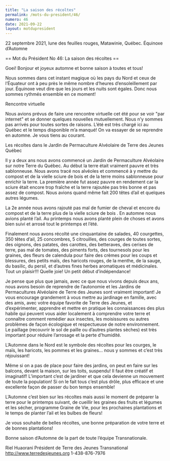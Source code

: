 ```yaml
---
title: "La saison des récoltes"
permalink: /mots-du-president/46/
numero: 46
date: 2021-09-22
layout: motdupresident
---
```

22 septembre 2021, lune des feuilles rouges, Matawinie, Québec.
Équinoxe d’Automne

== Mot du Président No 46: La saison des récoltes ==

Goei! Bonjour et joyeux automne et bonne saison à toutes et tous!

Nous sommes dans cet instant magique où les pays du Nord et ceux de
l’Équateur ont à peu près le même nombre d‘heures d’ensoleillement
par jour. Équinoxe veut dire que les jours et les nuits sont égales. Donc
nous sommes rythmés ensemble en ce moment!

Rencontre virtuelle

Nous avions prévus de faire une rencontre virtuelle cet été pour se voir
"par internet" et se donner quelques nouvelles mutuellement. Nous n’y
sommes pas arrivés pour toutes sortes de raisons. L’été est très
chargé ici au Québec et le temps disponible m’a manqué! On va essayer de
se reprendre en automne. Je vous tiens au courant.

Les récoltes dans le Jardin de Permaculture Alvéolaire de Terre des Jeunes
Québec

Il y a deux ans nous avons commencé un Jardin de Permaculture Alvéolaire
sur notre Terre du Québec. Au début la terre était vraiment pauvre et
très sablonneuse. Nous avons tracé nos alvéoles et commencé à y mettre
du compost et de la vielle sciure de bois et de la terre moins sablonneuse
pour enrichir la terre. La première année fut assez pauvre en rendement car
la sciure était encore trop fraîche et la terre rajoutée pas très bonne
et pas assez de compost. Nous avions quand même fait 200 têtes d’ail et
quelques autres légumes.

La 2e année nous avons rajouté pas mal de fumier de cheval et encore du
compost et de la terre plus de la vielle sciure de bois . En automne nous
avions planté l’ail. Au printemps nous avons planté plein de choses et
avons bien suivi et arrosé tout le printemps et l’été.

Finalement nous avons récolté une cinquantaine de salades, 40 courgettes,
350 têtes d’ail, 25 concombres, 5 citrouilles, des courges de toutes
sortes, des oignons, des patates, des carottes, des betteraves, des cerises
de terre, pas mal de tomates, des piments forts, des tournesols pour les
graines, des fleurs de calendula pour faire des crèmes pour les coups et
blessures, des petits maïs, des haricots rouges, de la menthe, de la sauge,
du basilic, du persil, et d’autres fines herbes aromatiques et
médicinales. Tout un plaisir!!! Quelle joie! Un petit début
d’indépendance!

Je pense que plus que jamais, avec ce que nous vivons depuis deux ans, nous
avons besoin de reprendre de l’autonomie et les Jardins de Permacultures
Alvéolaire de Terre des Jeunes sont vraiment important! Je vous encourage
grandement à vous mettre au jardinage en famille, avec des amis, avec votre
équipe favorite de Terre des Jeunes, et d’expérimenter, apprendre et
mettre en pratique les connaissances des plus habile qui peuvent vous aider
localement à comprendre votre terre et connaître comment remédier aux
insectes, les moisissures ou autres problèmes de façon écologique et
respectueuse de notre environnement. Le paillage (recouvrir le sol de paille
ou d’autres plantes sèches) est très important pour réduire l’arrosage
et la perte d’humidité.

L’Automne dans le Nord est le symbole des récoltes pour les courges, le
maïs, les haricots, les pommes et les graines… nous y sommes et c’est
très réjouissant!

Même si on a pas de place pour faire des jardins, on peut en faire sur les
balcons, devant la maison, sur les toits, suspendu! Il faut être créatif et
imaginatif! L’important c’est de jardiner et que cela devienne un
mouvement de toute la population! Si on le fait tous c’est plus drôle,
plus efficace et une excellente façon de passer du bon temps ensemble!

L’Automne c’est bien sur les récoltes mais aussi le moment de préparer
la terre pour le printemps suivant, de cueillir les graines des fruits et
légumes et les sécher, programme Graine de Vie, pour les prochaines
plantations et le temps de planter l’ail et les bulbes de fleurs!

Je vous souhaite de belles récoltes, une bonne préparation de votre terre
et de bonnes plantations!

Bonne saison d’Automne de la part de toute l’équipe Transnationale.

Riel Huaorani
Président de Terre des Jeunes Transnational
http://www.terredesjeunes.org
1-438-876-7976
